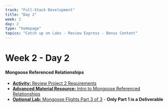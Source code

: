 ```yaml
---
track: "Full-Stack Development"
title: "Day 2"
week: 2
day: 2
type: "homepage"
topics: "Catch up on Labs - Review Express - Bonus Content"
---
```


# Week 2 - Day 2

#### Mongoose Referenced Relationships
- [**Activity:** Review Project 2 Requirements](/unit-projects/unit-two-project-requirements)
- [**Advanced Material Resource:** Intro to Mongoose Referenced Relationships](/full-stack-development/week-2/day-2/lecture-materials/intro-to-mongoose-referenced-relationships/)
- [**Optional Lab:** Mongoose Flights Part 3 of 3](/full-stack-development/week-2/day-2/labs/mongoose-flights-part-3/) - **Only Part 1 is a Deliverable**

